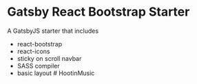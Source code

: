 # Gatsby React Bootstrap Starter

A GatsbyJS starter that includes

- react-bootstrap
- react-icons
- sticky on scroll navbar
- SASS compiler
- basic layout
#   H o o t i n M u s i c  
 